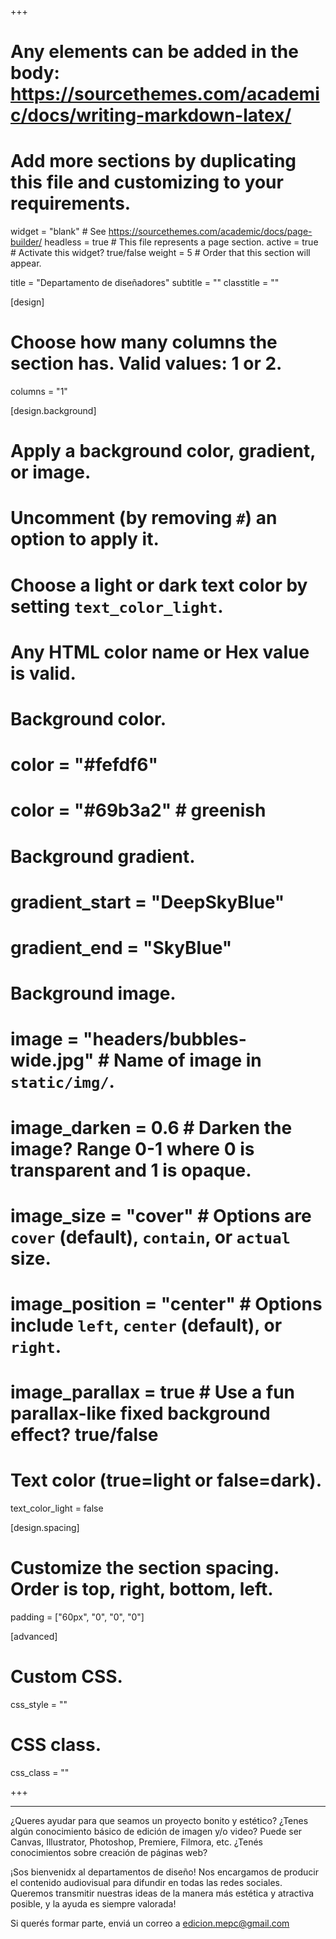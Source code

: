 +++
# Any elements can be added in the body: https://sourcethemes.com/academic/docs/writing-markdown-latex/
# Add more sections by duplicating this file and customizing to your requirements.

widget = "blank"  # See https://sourcethemes.com/academic/docs/page-builder/
headless = true  # This file represents a page section.
active = true  # Activate this widget? true/false
weight = 5  # Order that this section will appear.

title = "Departamento de diseñadores"
subtitle = ""
classtitle = ""

[design]
  # Choose how many columns the section has. Valid values: 1 or 2.
  columns = "1"

[design.background]
  # Apply a background color, gradient, or image.
  #   Uncomment (by removing `#`) an option to apply it.
  #   Choose a light or dark text color by setting `text_color_light`.
  #   Any HTML color name or Hex value is valid.

  # Background color.
  # color = "#fefdf6"
  # color = "#69b3a2" # greenish
  
  # Background gradient.
  # gradient_start = "DeepSkyBlue"
  # gradient_end = "SkyBlue"
  
  # Background image.
  # image = "headers/bubbles-wide.jpg"  # Name of image in `static/img/`.
  # image_darken = 0.6  # Darken the image? Range 0-1 where 0 is transparent and 1 is opaque.
  # image_size = "cover"  #  Options are `cover` (default), `contain`, or `actual` size.
  # image_position = "center"  # Options include `left`, `center` (default), or `right`.
  # image_parallax = true  # Use a fun parallax-like fixed background effect? true/false

  # Text color (true=light or false=dark).
  text_color_light = false

[design.spacing]
  # Customize the section spacing. Order is top, right, bottom, left.
  padding = ["60px", "0", "0", "0"]


[advanced]
 # Custom CSS. 
 css_style = ""
 
 # CSS class.
 css_class = ""

+++

---
¿Queres ayudar para que seamos un proyecto bonito y estético?
¿Tenes algún conocimiento básico de edición de imagen y/o video? Puede ser Canvas, Illustrator, Photoshop, Premiere, Filmora, etc.
¿Tenés conocimientos sobre creación de páginas web?

¡Sos bienvenidx al departamentos de diseño! Nos encargamos de producir el contenido audiovisual para difundir en todas las redes sociales. Queremos transmitir nuestras ideas de la manera más estética y atractiva posible, y la ayuda es siempre valorada!

Si querés formar parte, enviá un correo a edicion.mepc@gmail.com




<br>
<br>


